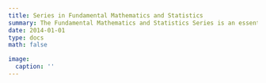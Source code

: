 ```yaml
---
title: Series in Fundamental Mathematics and Statistics
summary: The Fundamental Mathematics and Statistics Series is an essential collection of textbooks and reference materials designed to provide a strong foundation in mathematics and statistical methods. This series caters to students, educators, and professionals who require a solid grounding in the basic concepts and techniques that form the backbone of further study in mathematics, science, engineering, economics, and data analysis.
date: 2014-01-01
type: docs
math: false

image:
  caption: ''
---
```


